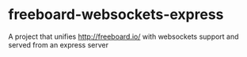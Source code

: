 # freeboard-websockets-express
A project that unifies http://freeboard.io/ with websockets support and served from an express server
